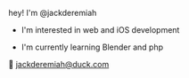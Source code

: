 

<!---
jackderemiah/jackderemiah is a ✨ special ✨ repository because its `README.md` (this file) appears on your GitHub profile.
You can click the Preview link to take a look at your changes.
--->

 hey! I'm @jackderemiah 

  -  I'm interested in web and iOS development 

  -  I'm currently learning Blender and php
  
  
  
📧 jackderemiah@duck.com



